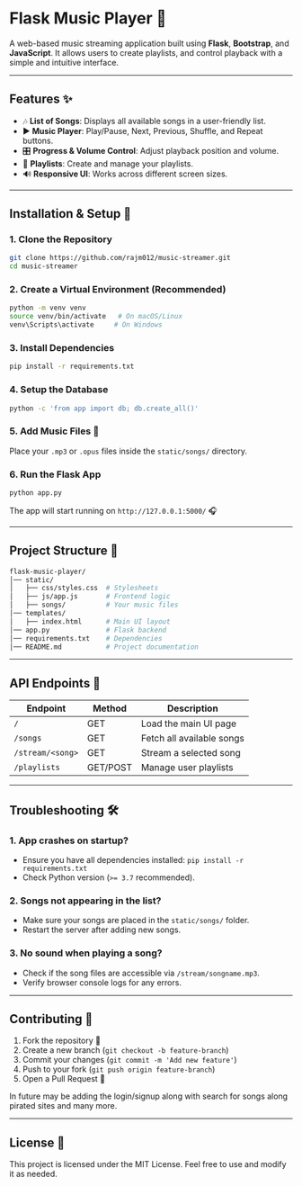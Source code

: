 # Flask Music Player 🎵

A web-based music streaming application built using **Flask**, **Bootstrap**, and **JavaScript**. It allows users to create playlists, and control playback with a simple and intuitive interface.

---

## Features ✨
- 🎶 **List of Songs**: Displays all available songs in a user-friendly list.
- ▶️ **Music Player**: Play/Pause, Next, Previous, Shuffle, and Repeat buttons.
- 🎛 **Progress & Volume Control**: Adjust playback position and volume.
- 📂 **Playlists**: Create and manage your playlists.
- 🔊 **Responsive UI**: Works across different screen sizes.

---

## Installation & Setup 🚀

### 1. Clone the Repository
```bash
git clone https://github.com/rajm012/music-streamer.git
cd music-streamer
```

### 2. Create a Virtual Environment (Recommended)
```bash
python -m venv venv
source venv/bin/activate   # On macOS/Linux
venv\Scripts\activate     # On Windows
```

### 3. Install Dependencies
```bash
pip install -r requirements.txt
```

### 4. Setup the Database
```bash
python -c 'from app import db; db.create_all()'
```

### 5. Add Music Files 🎵
Place your `.mp3` or `.opus` files inside the `static/songs/` directory.

### 6. Run the Flask App
```bash
python app.py
```

The app will start running on `http://127.0.0.1:5000/` 🎧

---

## Project Structure 📂
```bash
flask-music-player/
│── static/
│   ├── css/styles.css  # Stylesheets
│   ├── js/app.js       # Frontend logic
│   ├── songs/          # Your music files
│── templates/
│   ├── index.html      # Main UI layout
│── app.py              # Flask backend
│── requirements.txt    # Dependencies
│── README.md           # Project documentation
```

---

## API Endpoints 📡
| Endpoint          | Method | Description               |
|------------------|--------|---------------------------|
| `/`              | GET    | Load the main UI page     |
| `/songs`         | GET    | Fetch all available songs |
| `/stream/<song>` | GET    | Stream a selected song    |
| `/playlists`     | GET/POST | Manage user playlists  |

---

## Troubleshooting 🛠
### 1. **App crashes on startup?**
- Ensure you have all dependencies installed: `pip install -r requirements.txt`
- Check Python version (`>= 3.7` recommended).

### 2. **Songs not appearing in the list?**
- Make sure your songs are placed in the `static/songs/` folder.
- Restart the server after adding new songs.

### 3. **No sound when playing a song?**
- Check if the song files are accessible via `/stream/songname.mp3`.
- Verify browser console logs for any errors.

---

## Contributing 🤝
1. Fork the repository 🍴
2. Create a new branch (`git checkout -b feature-branch`)
3. Commit your changes (`git commit -m 'Add new feature'`)
4. Push to your fork (`git push origin feature-branch`)
5. Open a Pull Request 🚀

In future may be adding the login/signup along with search for songs along pirated sites and many more.

---

## License 📜
This project is licensed under the MIT License. Feel free to use and modify it as needed.
